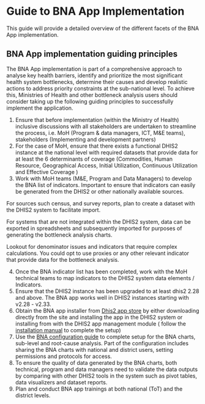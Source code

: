# Guide to BNA App Implementation

This guide will provide a detailed overview of the different facets of the
BNA App implementation.

## BNA App implementation guiding principles
The BNA App implementation is part of a comprehensive approach to analyse key
health barriers, identify and prioritize the most significant health system
bottlenecks, determine their causes and develop realistic actions to address
priority constraints at the sub-national level. To achieve this, Ministries of
Health and other bottleneck analysis users should consider taking up the
following guiding principles to successfully implement the application.

1. Ensure that before implementation (within the Ministry of Health) inclusive
discussions with all stakeholders are undertaken to streamline the process,
i.e. MoH (Program & data managers, ICT, M&E teams), stakeholders (Implementing
  and development partners)
2. For the case of MoH, ensure that there exists a functional DHIS2 instance at
 the national level with required datasets that provide data for at least the
 6 determinants of coverage (Commodities, Human Resource, Geographical Access,
   Initial Utilization, Continuous Utilization and Effective Coverage )
3. Work with MoH teams (M&E, Program and Data Managers) to develop the BNA list
of indicators. Important to ensure that indicators can easily be generated from
 the DHIS2 or other nationally available sources.

For sources such census, and survey reports, plan to create a dataset with the
DHIS2 system to facilitate import.

For systems that are not integrated within the DHIS2 system, data can be
exported in spreadsheets and subsequently imported for purposes of generating
the bottleneck analysis charts.

Lookout for denominator issues and indicators that require complex calculations.
You could opt to use proxies or any other relevant indicator that provide data
for the bottleneck analysis.

4. Once the BNA indicator list has been completed, work with the MoH technical
teams to map indicators to the DHIS2 system data elements / Indicators.
5. Ensure that the DHIS2 instance has been upgraded to at least dhis2 2.28 and
above. The BNA app works well in DHIS2 instances starting with v2.28 - v2.33.
6. Obtain the BNA app installer from [Dhis2 app store](https://play.dhis2.org/appstore/)
 by either downloading directly from the site and installing the app in the
 DHIS2 system or installing from with the DHIS2 app management module
 ( follow the [installation manual](https://docs.dhis2.org/master/en/bna-app/html/dhis2_bottleneck_analysis_manual_full.html#installing-the-bna-app) to
complete the setup)
7. Use  the [BNA configuration guide](https://docs.dhis2.org/master/en/bna-app/html/dhis2_bottleneck_analysis_manual_full.html#navigating-the-bna-app) to complete
setup for the BNA charts, sub-level and root-cause analysis. Part of the
configuration includes sharing the BNA charts with national and district users,
setting permissions and protocols for access.
8. To ensure the quality of data generated by the BNA charts, both technical,
program and data managers need to validate the data outputs by comparing with
other DHIS2 tools in the system such as pivot tables, data visualizers and
dataset reports.
9. Plan and conduct BNA app trainings at both national (ToT) and the district
levels.
